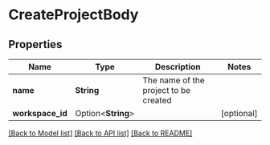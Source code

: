# CreateProjectBody

## Properties

Name | Type | Description | Notes
------------ | ------------- | ------------- | -------------
**name** | **String** | The name of the project to be created | 
**workspace_id** | Option<**String**> |  | [optional]

[[Back to Model list]](../README.md#documentation-for-models) [[Back to API list]](../README.md#documentation-for-api-endpoints) [[Back to README]](../README.md)


